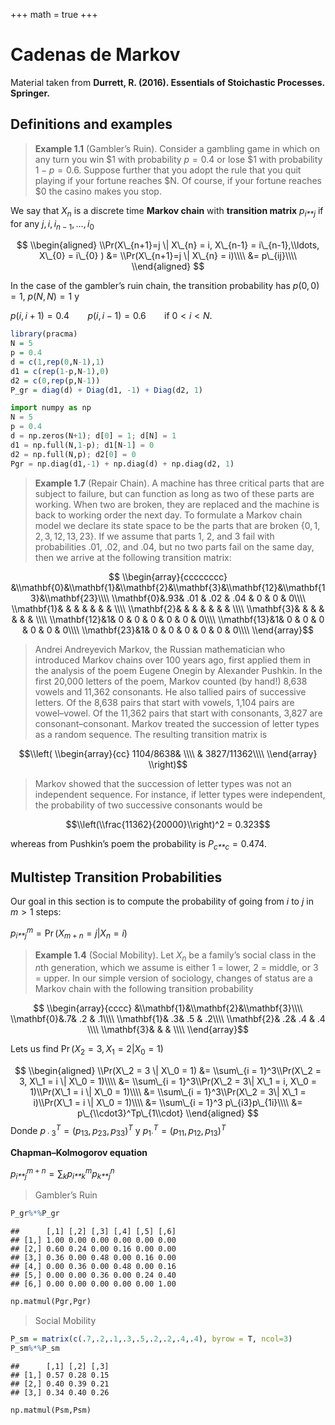 +++
math      = true
+++

Cadenas de Markov
================

Material taken from **Durrett, R. (2016). Essentials of Stoichastic
Processes. Springer.**

## Definitions and examples

> **Example 1.1** (Gambler’s Ruin). Consider a gambling game in which on
> any turn you win $1 with probability *p* = 0.4 or lose $1 with
> probability 1 − *p* = 0.6. Suppose further that you adopt the rule
> that you quit playing if your fortune reaches $N. Of course, if your
> fortune reaches $0 the casino makes you stop.

We say that *X*<sub>*n*</sub> is a discrete time **Markov chain** with
**transition matrix** *p*<sub>*i**j*</sub> if for any
*j*, *i*, *i*<sub>*n* − 1</sub>, …, *i*<sub>0</sub>

$$
\\begin{aligned}
\\Pr(X\_{n+1}=j \| X\_{n} = i, X\_{n-1} = i\_{n-1},\\ldots, X\_{0} = i\_{0} ) &= \\Pr(X\_{n+1}=j \| X\_{n} = i)\\\\
&=  p\_{ij}\\\\ 
\\end{aligned}
$$

In the case of the gambler’s ruin chain, the transition probability has
*p*(0, 0) = 1, *p*(*N*, *N*) = 1 y

*p*(*i*, *i* + 1) = 0.4   *p*(*i*, *i* − 1) = 0.6   if 0 &lt; *i* &lt; *N*.

``` r
library(pracma)
N = 5
p = 0.4
d = c(1,rep(0,N-1),1)
d1 = c(rep(1-p,N-1),0)
d2 = c(0,rep(p,N-1))
P_gr = diag(d) + Diag(d1, -1) + Diag(d2, 1)
```

``` python
import numpy as np
N = 5
p = 0.4
d = np.zeros(N+1); d[0] = 1; d[N] = 1
d1 = np.full(N,1-p); d1[N-1] = 0
d2 = np.full(N,p); d2[0] = 0
Pgr = np.diag(d1,-1) + np.diag(d) + np.diag(d2, 1)
```

> **Example 1.7** (Repair Chain). A machine has three critical parts
> that are subject to failure, but can function as long as two of these
> parts are working. When two are broken, they are replaced and the
> machine is back to working order the next day. To formulate a Markov
> chain model we declare its state space to be the parts that are broken
> {0, 1, 2, 3, 12, 13, 23}. If we assume that parts 1, 2, and 3 fail
> with probabilities .01, .02, and .04, but no two parts fail on the
> same day, then we arrive at the following transition matrix:

$$
\\begin{array}{cccccccc}
 &\\mathbf{0}&\\mathbf{1}&\\mathbf{2}&\\mathbf{3}&\\mathbf{12}&\\mathbf{13}&\\mathbf{23}\\\\
\\mathbf{0}&.93& .01 & .02 & .04 & 0 & 0 & 0\\\\
\\mathbf{1}& &  &  &  &  &  & \\\\
\\mathbf{2}& &  &  &  &  &  & \\\\
\\mathbf{3}& &  &  &  &  &  & \\\\
\\mathbf{12}&1& 0 & 0 & 0 & 0 & 0 & 0\\\\
\\mathbf{13}&1& 0 & 0 & 0 & 0 & 0 & 0\\\\
\\mathbf{23}&1& 0 & 0 & 0 & 0 & 0 & 0\\\\
\\end{array}$$

> Andrei Andreyevich Markov, the Russian mathematician who introduced
> Markov chains over 100 years ago, first applied them in the analysis
> of the poem Eugene Onegin by Alexander Pushkin. In the first 20,000
> letters of the poem, Markov counted (by hand!) 8,638 vowels and 11,362
> consonants. He also tallied pairs of successive letters. Of the 8,638
> pairs that start with vowels, 1,104 pairs are vowel–vowel. Of the
> 11,362 pairs that start with consonants, 3,827 are
> consonant–consonant. Markov treated the succession of letter types as
> a random sequence. The resulting transition matrix is

$$\\left(
\\begin{array}{cc}
1104/8638& \\\\
& 3827/11362\\\\
\\end{array}
\\right)$$

> Markov showed that the succession of letter types was not an
> independent sequence. For instance, if letter types were independent,
> the probability of two successive consonants would be

$$\\left(\\frac{11362}{20000}\\right)^2 = 0.323$$

whereas from Pushkin’s poem the probability is
*P*<sub>*c**c*</sub> = 0.474.

## Multistep Transition Probabilities

Our goal in this section is to compute the probability of going from *i*
to *j* in *m* &gt; 1 steps:

*p*<sub>*i**j*</sub><sup>*m*</sup> = Pr (*X*<sub>*m* + *n*</sub> = *j*\|*X*<sub>*n*</sub> = *i*)

> **Example 1.4** (Social Mobility). Let *X*<sub>*n*</sub> be a family’s
> social class in the *n*th generation, which we assume is either 1 =
> lower, 2 = middle, or 3 = upper. In our simple version of sociology,
> changes of status are a Markov chain with the following transition
> probability

$$
\\begin{array}{cccc}
 &\\mathbf{1}&\\mathbf{2}&\\mathbf{3}\\\\
\\mathbf{0}&.7& .2 & .1\\\\
\\mathbf{1}& .3& .5 & .2\\\\
\\mathbf{2}& .2& .4 & .4 \\\\
\\mathbf{3}& &  & \\\\
\\end{array}$$

Lets us find
Pr (*X*<sub>2</sub> = 3, *X*<sub>1</sub> = 2\|*X*<sub>0</sub> = 1)

$$
\\begin{aligned}
\\Pr(X\_2 = 3 \| X\_0 = 1) &= \\sum\_{i = 1}^3\\Pr(X\_2 = 3, X\_1 = i \| X\_0 = 1)\\\\
&= \\sum\_{i = 1}^3\\Pr(X\_2 = 3\| X\_1 = i, X\_0 = 1)\\Pr(X\_1 = i \| X\_0 = 1)\\\\
&= \\sum\_{i = 1}^3\\Pr(X\_2 = 3\| X\_1 = i)\\Pr(X\_1 = i \| X\_0 = 1)\\\\
&= \\sum\_{i = 1}^3 p\_{i3}p\_{1i}\\\\
&= p\_{\\cdot3}^Tp\_{1\\cdot}
\\end{aligned}
$$
Donde
*p*<sub> ⋅ 3</sub><sup>*T*</sup> = (*p*<sub>13</sub>, *p*<sub>23</sub>, *p*<sub>33</sub>)<sup>*T*</sup>
y
*p*<sub>1⋅</sub><sup>*T*</sup> = (*p*<sub>11</sub>, *p*<sub>12</sub>, *p*<sub>13</sub>)<sup>*T*</sup>

**Chapman–Kolmogorov equation**

*p*<sub>*i**j*</sub><sup>*m* + *n*</sup> = ∑<sub>*k*</sub>*p*<sub>*i**k*</sub><sup>*m*</sup>*p*<sub>*k**j*</sub><sup>*n*</sup>

> Gambler’s Ruin

``` r
P_gr%*%P_gr
```

    ##      [,1] [,2] [,3] [,4] [,5] [,6]
    ## [1,] 1.00 0.00 0.00 0.00 0.00 0.00
    ## [2,] 0.60 0.24 0.00 0.16 0.00 0.00
    ## [3,] 0.36 0.00 0.48 0.00 0.16 0.00
    ## [4,] 0.00 0.36 0.00 0.48 0.00 0.16
    ## [5,] 0.00 0.00 0.36 0.00 0.24 0.40
    ## [6,] 0.00 0.00 0.00 0.00 0.00 1.00

``` python
np.matmul(Pgr,Pgr)
```

> Social Mobility

``` r
P_sm = matrix(c(.7,.2,.1,.3,.5,.2,.2,.4,.4), byrow = T, ncol=3) 
P_sm%*%P_sm
```

    ##      [,1] [,2] [,3]
    ## [1,] 0.57 0.28 0.15
    ## [2,] 0.40 0.39 0.21
    ## [3,] 0.34 0.40 0.26

``` python
np.matmul(Psm,Psm)
```
